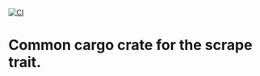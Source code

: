 [![CI](https://github.com/blitzfilter/scrape/actions/workflows/ci.yml/badge.svg)](https://github.com/blitzfilter/scrape/actions/workflows/ci.yml)

# Common cargo crate for the scrape trait.